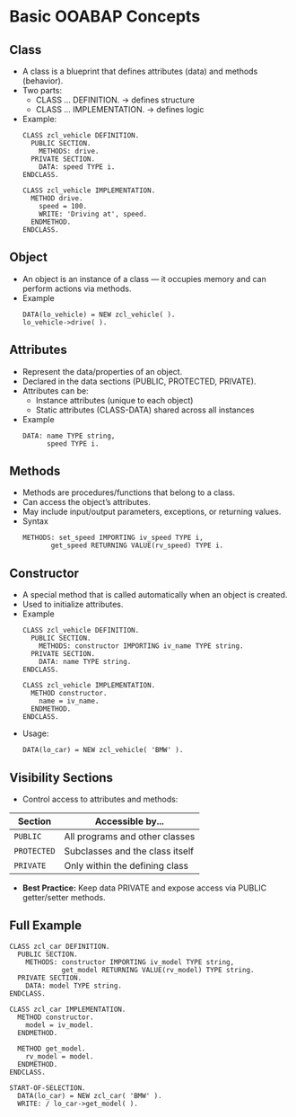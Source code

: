 # Basic OOABAP Concepts
## Class
- A class is a blueprint that defines attributes (data) and methods (behavior).
- Two parts:
  - CLASS ... DEFINITION. → defines structure
  - CLASS ... IMPLEMENTATION. → defines logic
- Example:
  ```abap
  CLASS zcl_vehicle DEFINITION.
    PUBLIC SECTION.
      METHODS: drive.
    PRIVATE SECTION.
      DATA: speed TYPE i.
  ENDCLASS.

  CLASS zcl_vehicle IMPLEMENTATION.
    METHOD drive.
      speed = 100.
      WRITE: 'Driving at', speed.
    ENDMETHOD.
  ENDCLASS.
  ```

## Object
- An object is an instance of a class — it occupies memory and can perform actions via methods.
- Example
  ```abap
  DATA(lo_vehicle) = NEW zcl_vehicle( ).
  lo_vehicle->drive( ).
  ```

## Attributes
- Represent the data/properties of an object.
- Declared in the data sections (PUBLIC, PROTECTED, PRIVATE).
- Attributes can be:
  - Instance attributes (unique to each object)
  - Static attributes (CLASS-DATA) shared across all instances 
- Example
  ```abap
  DATA: name TYPE string,
        speed TYPE i.
  ```

## Methods
- Methods are procedures/functions that belong to a class.
- Can access the object’s attributes.
- May include input/output parameters, exceptions, or returning values.
- Syntax
  ```abap
  METHODS: set_speed IMPORTING iv_speed TYPE i,
         get_speed RETURNING VALUE(rv_speed) TYPE i.
  ```

## Constructor
- A special method that is called automatically when an object is created.
- Used to initialize attributes.
- Example
  ```abap
  CLASS zcl_vehicle DEFINITION.
    PUBLIC SECTION.
      METHODS: constructor IMPORTING iv_name TYPE string.
    PRIVATE SECTION.
      DATA: name TYPE string.
  ENDCLASS.

  CLASS zcl_vehicle IMPLEMENTATION.
    METHOD constructor.
      name = iv_name.
    ENDMETHOD.
  ENDCLASS.
  ```
- Usage:
  ```abap
  DATA(lo_car) = NEW zcl_vehicle( 'BMW' ).
  ```

## Visibility Sections
- Control access to attributes and methods:

| Section     | Accessible by...                |
| ----------- | ------------------------------- |
| `PUBLIC`    | All programs and other classes  |
| `PROTECTED` | Subclasses and the class itself |
| `PRIVATE`   | Only within the defining class  |

- **Best Practice:** Keep data PRIVATE and expose access via PUBLIC getter/setter methods.

## Full Example
```abap
CLASS zcl_car DEFINITION.
  PUBLIC SECTION.
    METHODS: constructor IMPORTING iv_model TYPE string,
             get_model RETURNING VALUE(rv_model) TYPE string.
  PRIVATE SECTION.
    DATA: model TYPE string.
ENDCLASS.

CLASS zcl_car IMPLEMENTATION.
  METHOD constructor.
    model = iv_model.
  ENDMETHOD.

  METHOD get_model.
    rv_model = model.
  ENDMETHOD.
ENDCLASS.

START-OF-SELECTION.
  DATA(lo_car) = NEW zcl_car( 'BMW' ).
  WRITE: / lo_car->get_model( ).
```
